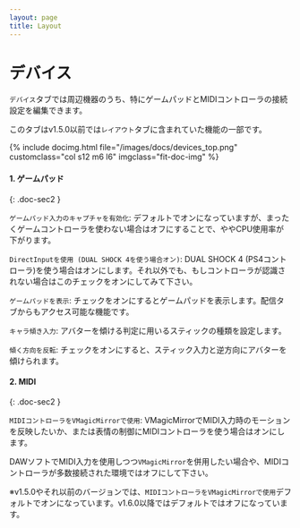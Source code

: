 ```yaml
---
layout: page
title: Layout
---
```


# デバイス

`デバイス`タブでは周辺機器のうち、特にゲームパッドとMIDIコントローラの接続設定を編集できます。

このタブはv1.5.0以前では`レイアウト`タブに含まれていた機能の一部です。

<div class="row">
{% include docimg.html file="/images/docs/devices_top.png" customclass="col s12 m6 l6" imgclass="fit-doc-img" %}
</div>

#### 1. ゲームパッド
{: .doc-sec2 }

`ゲームパッド入力のキャプチャを有効化`: デフォルトでオンになっていますが、まったくゲームコントローラを使わない場合はオフにすることで、ややCPU使用率が下がります。

`DirectInputを使用 (DUAL SHOCK 4を使う場合オン)`: DUAL SHOCK 4 (PS4コントローラ)を使う場合はオンにします。それ以外でも、もしコントローラが認識されない場合はこのチェックをオンにしてみて下さい。

`ゲームパッドを表示`: チェックをオンにするとゲームパッドを表示します。配信タブからもアクセス可能な機能です。

`キャラ傾き入力`: アバターを傾ける判定に用いるスティックの種類を設定します。

`傾く方向を反転`: チェックをオンにすると、スティック入力と逆方向にアバターを傾けられます。


#### 2. MIDI
{: .doc-sec2 }

`MIDIコントローラをVMagicMirrorで使用`: VMagicMirrorでMIDI入力時のモーションを反映したいか、または表情の制御にMIDIコントローラを使う場合はオンにします。

DAWソフトでMIDI入力を使用しつつ`VMagicMirror`を併用したい場合や、MIDIコントローラが多数接続された環境ではオフにして下さい。

※v1.5.0やそれ以前のバージョンでは、`MIDIコントローラをVMagicMirrorで使用`デフォルトでオンになっています。v1.6.0以降ではデフォルトではオフになっています。
